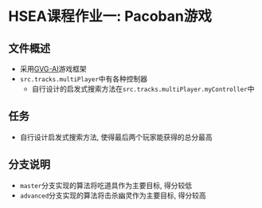 # HSEA课程作业一: Pacoban游戏
## 文件概述
* 采用[GVG-AI](http://www.gvgai.net/)游戏框架
* `src.tracks.multiPlayer`中有各种控制器
    * 自行设计的启发式搜索方法在`src.tracks.multiPlayer.myController`中
## 任务
* 自行设计启发式搜索方法, 使得最后两个玩家能获得的总分最高 

## 分支说明
* `master`分支实现的算法将吃道具作为主要目标, 得分较低
* `advanced`分支实现的算法将击杀幽灵作为主要目标, 得分较高
